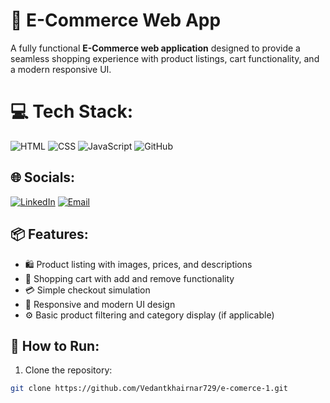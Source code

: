 # 🛒 E-Commerce Web App

A fully functional **E-Commerce web application** designed to provide a seamless shopping experience with product listings, cart functionality, and a modern responsive UI.

# 💻 Tech Stack:
![HTML](https://img.shields.io/badge/html5-%23E34F26.svg?style=for-the-badge&logo=html5&logoColor=white) ![CSS](https://img.shields.io/badge/css3-%231572B6.svg?style=for-the-badge&logo=css3&logoColor=white) ![JavaScript](https://img.shields.io/badge/javascript-%23323330.svg?style=for-the-badge&logo=javascript&logoColor=%23F7DF1E) ![GitHub](https://img.shields.io/badge/github-%23121011.svg?style=for-the-badge&logo=github&logoColor=white)

## 🌐 Socials:
[![LinkedIn](https://img.shields.io/badge/LinkedIn-%230077B5.svg?logo=linkedin&logoColor=white)](https://www.linkedin.com/in/vedant-khairnar?utm_source=share&utm_campaign=share_via&utm_content=profile&utm_medium=android_app) [![Email](https://img.shields.io/badge/Email-D14836?logo=gmail&logoColor=white)](mailto:vedantkhairnar041@gmail.com)

## 📦 Features:
- 🛍️ Product listing with images, prices, and descriptions
- 🛒 Shopping cart with add and remove functionality
- 💳 Simple checkout simulation
- 🎨 Responsive and modern UI design
- ⚙️ Basic product filtering and category display (if applicable)

## 🚀 How to Run:
1. Clone the repository:
```bash
git clone https://github.com/Vedantkhairnar729/e-comerce-1.git

